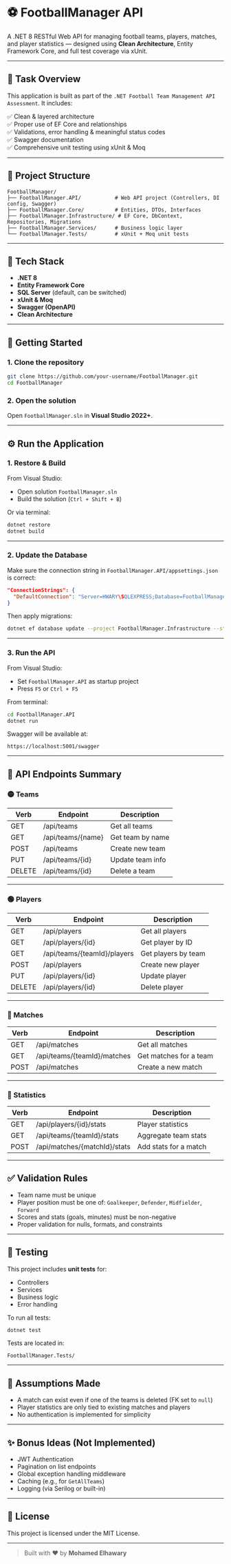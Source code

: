# ⚽ FootballManager API

A .NET 8 RESTful Web API for managing football teams, players, matches, and player statistics — designed using **Clean Architecture**, Entity Framework Core, and full test coverage via xUnit.

---

## 🚀 Task Overview

This application is built as part of the `.NET Football Team Management API Assessment`. It includes:

✅ Clean & layered architecture  
✅ Proper use of EF Core and relationships  
✅ Validations, error handling & meaningful status codes  
✅ Swagger documentation  
✅ Comprehensive unit testing using xUnit & Moq

---

## 🧱 Project Structure

```
FootballManager/
├── FootballManager.API/           # Web API project (Controllers, DI config, Swagger)
├── FootballManager.Core/          # Entities, DTOs, Interfaces
├── FootballManager.Infrastructure/ # EF Core, DbContext, Repositories, Migrations
├── FootballManager.Services/      # Business logic layer
└── FootballManager.Tests/         # xUnit + Moq unit tests
```

---

## 🔧 Tech Stack

- **.NET 8**
- **Entity Framework Core**
- **SQL Server** (default, can be switched)
- **xUnit & Moq**
- **Swagger (OpenAPI)**
- **Clean Architecture**

---

## 🏁 Getting Started

### 1. Clone the repository

```bash
git clone https://github.com/your-username/FootballManager.git
cd FootballManager
```

### 2. Open the solution

Open `FootballManager.sln` in **Visual Studio 2022+**.

---

## ⚙️ Run the Application

### 1. Restore & Build

From Visual Studio:
- Open solution `FootballManager.sln`
- Build the solution (`Ctrl + Shift + B`)

Or via terminal:

```bash
dotnet restore
dotnet build
```

---

### 2. Update the Database

Make sure the connection string in `FootballManager.API/appsettings.json` is correct:

```json
"ConnectionStrings": {
  "DefaultConnection": "Server=HWARY\SQLEXPRESS;Database=FootballManagerDb;Trusted_Connection=True;"
}
```

Then apply migrations:

```bash
dotnet ef database update --project FootballManager.Infrastructure --startup-project FootballManager.API
```

---

### 3. Run the API

From Visual Studio:
- Set `FootballManager.API` as startup project
- Press `F5` or `Ctrl + F5`

From terminal:

```bash
cd FootballManager.API
dotnet run
```

Swagger will be available at:

```
https://localhost:5001/swagger
```

---

## 📌 API Endpoints Summary

### 🟡 Teams

| Verb | Endpoint                  | Description            |
|------|---------------------------|------------------------|
| GET  | /api/teams                | Get all teams          |
| GET  | /api/teams/{name}         | Get team by name       |
| POST | /api/teams                | Create new team        |
| PUT  | /api/teams/{id}           | Update team info       |
| DELETE | /api/teams/{id}         | Delete a team          |

---

### 🟢 Players

| Verb | Endpoint                        | Description               |
|------|----------------------------------|---------------------------|
| GET  | /api/players                    | Get all players           |
| GET  | /api/players/{id}              | Get player by ID          |
| GET  | /api/teams/{teamId}/players    | Get players by team       |
| POST | /api/players                   | Create new player         |
| PUT  | /api/players/{id}             | Update player             |
| DELETE | /api/players/{id}           | Delete player             |

---

### 🔵 Matches

| Verb | Endpoint                         | Description                  |
|------|----------------------------------|------------------------------|
| GET  | /api/matches                     | Get all matches              |
| GET  | /api/teams/{teamId}/matches      | Get matches for a team       |
| POST | /api/matches                     | Create a new match           |

---

### 🔴 Statistics

| Verb | Endpoint                                  | Description                        |
|------|-------------------------------------------|------------------------------------|
| GET  | /api/players/{id}/stats                   | Player statistics                  |
| GET  | /api/teams/{teamId}/stats                 | Aggregate team stats               |
| POST | /api/matches/{matchId}/stats              | Add stats for a match              |

---

## ✅ Validation Rules

- Team name must be unique
- Player position must be one of:
  `Goalkeeper`, `Defender`, `Midfielder`, `Forward`
- Scores and stats (goals, minutes) must be non-negative
- Proper validation for nulls, formats, and constraints

---

## 🧪 Testing

This project includes **unit tests** for:

- Controllers
- Services
- Business logic
- Error handling

To run all tests:

```bash
dotnet test
```

Tests are located in:

```
FootballManager.Tests/
```

---

## 📌 Assumptions Made

- A match can exist even if one of the teams is deleted (FK set to `null`)
- Player statistics are only tied to existing matches and players
- No authentication is implemented for simplicity

---

## ✨ Bonus Ideas (Not Implemented)

- JWT Authentication
- Pagination on list endpoints
- Global exception handling middleware
- Caching (e.g., for `GetAllTeams`)
- Logging (via Serilog or built-in)

---

## 📄 License

This project is licensed under the MIT License.

---

> Built with ❤️ by **Mohamed Elhawary**
